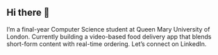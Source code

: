 ## Hi there 👋

I’m a final-year Computer Science student at Queen Mary University of London.
Currently building a video-based food delivery app that blends short-form content with real-time ordering.
Let’s connect on LinkedIn.
